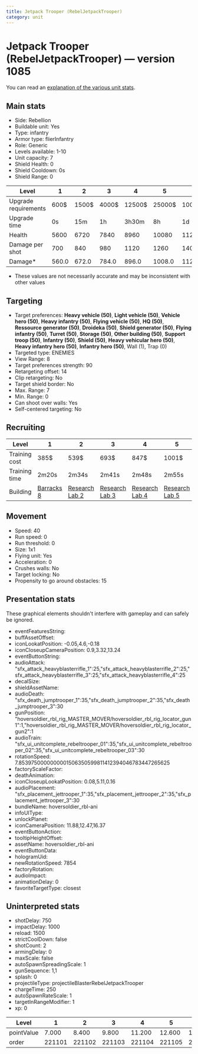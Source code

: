```yaml
---
title: Jetpack Trooper (RebelJetpackTrooper)
category: unit
---
```


# Jetpack Trooper (RebelJetpackTrooper) — version 1085

You can read an [explanation  of the various unit stats](unitexplained.md).

## Main stats

  * Side: Rebellion
  * Buildable unit: Yes
  * Type: infantry
  * Armor type: flierInfantry
  * Role: Generic
  * Levels available: 1-10
  * Unit capacity: 7
  * Shield Health: 0
  * Shield Cooldown: 0s
  * Shield Range: 0

|Level               |1    |2    |3    |4     |5     |6      |7      |8      |9       |10      |
|--------------------|-----|-----|-----|------|------|-------|-------|-------|--------|--------|
|Upgrade requirements|600$ |1500$|4000$|12500$|25000$|100000$|160000$|320000$|1000000$|2000000$|
|Upgrade time        |0s   |15m  |1h   |3h30m |8h    |1d     |2d     |3d12h  |5d      |1w3d    |
|Health              |5600 |6720 |7840 |8960  |10080 |11200  |12320  |13440  |14560   |16800   |
|Damage per shot     |700  |840  |980  |1120  |1260  |1400   |1540   |1680   |1820    |2100    |
|Damage*             |560.0|672.0|784.0|896.0 |1008.0|1120.0 |1232.0 |1344.0 |1456.0  |1680.0  |

* These values are not necessarily accurate and may be inconsistent with other values

## Targeting

  * Target preferences: **Heavy vehicle (50)**, **Light vehicle (50)**, **Vehicle hero (50)**, **Heavy infantry (50)**, **Flying vehicle (50)**, **HQ (50)**, **Ressource generator (50)**, **Droideka (50)**, **Shield generator (50)**, **Flying infantry (50)**, **Turret (50)**, **Storage (50)**, **Other building (50)**, **Support troop (50)**, **Infantry (50)**, **Shield (50)**, **Heavy vehicular hero (50)**, **Heavy infantry hero (50)**, **Infantry hero (50)**, Wall (1), Trap (0)
  * Targeted type: ENEMIES
  * View Range: 8
  * Target preferences strength: 90
  * Retargeting offset: 14
  * Clip retargeting: No
  * Target shield border: No
  * Max. Range: 7
  * Min. Range: 0
  * Can shoot over walls: Yes
  * Self-centered targeting: No

## Recruiting

|Level        |1                               |2                                     |3                                     |4                                     |5                                     |6                                     |7                                     |8                                     |9                                     |10                                     |
|-------------|--------------------------------|--------------------------------------|--------------------------------------|--------------------------------------|--------------------------------------|--------------------------------------|--------------------------------------|--------------------------------------|--------------------------------------|---------------------------------------|
|Training cost|385$                            |539$                                  |693$                                  |847$                                  |1001$                                 |1155$                                 |1309$                                 |1540$                                 |1617$                                 |1771$                                  |
|Training time|2m20s                           |2m34s                                 |2m41s                                 |2m48s                                 |2m55s                                 |3m2s                                  |3m9s                                  |3m16s                                 |3m23s                                 |3m30s                                  |
|Building     |[Barracks 8](rebelBarracks.html)|[Research Lab 2](rebelOffenseLab.html)|[Research Lab 3](rebelOffenseLab.html)|[Research Lab 4](rebelOffenseLab.html)|[Research Lab 5](rebelOffenseLab.html)|[Research Lab 6](rebelOffenseLab.html)|[Research Lab 7](rebelOffenseLab.html)|[Research Lab 8](rebelOffenseLab.html)|[Research Lab 9](rebelOffenseLab.html)|[Research Lab 10](rebelOffenseLab.html)|

## Movement

  * Speed: 40
  * Run speed: 0
  * Run threshold: 0
  * Size: 1x1
  * Flying unit: Yes
  * Acceleration: 0
  * Crushes walls: No
  * Target locking: No
  * Propensity to go around obstacles: 15

## Presentation stats

These graphical elements shouldn't interfere with gameplay and can safely be ignored.

  * eventFeaturesString: 
  * buffAssetOffset: 
  * iconLookatPosition: -0.05,4.6,-0.18
  * iconCloseupCameraPosition: 0.9,3.32,13.24
  * eventButtonString: 
  * audioAttack: "sfx_attack_heavyblasterrifle_1":25,"sfx_attack_heavyblasterrifle_2":25,"sfx_attack_heavyblasterrifle_3":25,"sfx_attack_heavyblasterrifle_4":25
  * decalSize: 
  * shieldAssetName: 
  * audioDeath: "sfx_death_jumptrooper_1":35,"sfx_death_jumptrooper_2":35,"sfx_death_jumptrooper_3":30
  * gunPosition: "hoversoldier_rbl_rig_MASTER_MOVER/hoversoldier_rbl_rig_locator_gun1":1,"hoversoldier_rbl_rig_MASTER_MOVER/hoversoldier_rbl_rig_locator_gun2":1
  * audioTrain: "sfx_ui_unitcomplete_rebeltrooper_01":35,"sfx_ui_unitcomplete_rebeltrooper_02":35,"sfx_ui_unitcomplete_rebeltrooper_03":30
  * rotationSpeed: 7.8539750000000001506350599811412394046783447265625
  * factoryScaleFactor: 
  * deathAnimation: 
  * iconCloseupLookatPosition: 0.08,5.11,0.16
  * audioPlacement: "sfx_placement_jettrooper_1":35,"sfx_placement_jettrooper_2":35,"sfx_placement_jettrooper_3":30
  * bundleName: hoversoldier_rbl-ani
  * infoUIType: 
  * unlockPlanet: 
  * iconCameraPosition: 11.88,12.47,16.37
  * eventButtonAction: 
  * tooltipHeightOffset: 
  * assetName: hoversoldier_rbl-ani
  * eventButtonData: 
  * hologramUid: 
  * newRotationSpeed: 7854
  * factoryRotation: 
  * audioImpact: 
  * animationDelay: 0
  * favoriteTargetType: closest

## Uninterpreted stats

  * shotDelay: 750
  * impactDelay: 1000
  * reload: 1500
  * strictCoolDown: false
  * shotCount: 2
  * armingDelay: 0
  * maxScale: false
  * autoSpawnSpreadingScale: 1
  * gunSequence: 1,1
  * splash: 0
  * projectileType: projectileBlasterRebelJetpackTrooper
  * chargeTime: 250
  * autoSpawnRateScale: 1
  * targetInRangeModifier: 1
  * xp: 0

|Level     |1     |2     |3     |4     |5     |6     |7     |8     |9     |10    |
|----------|------|------|------|------|------|------|------|------|------|------|
|pointValue|7.000 |8.400 |9.800 |11.200|12.600|14.000|15.400|16.800|18.200|21.000|
|order     |221101|221102|221103|221104|221105|221106|221107|221108|221109|221110|

